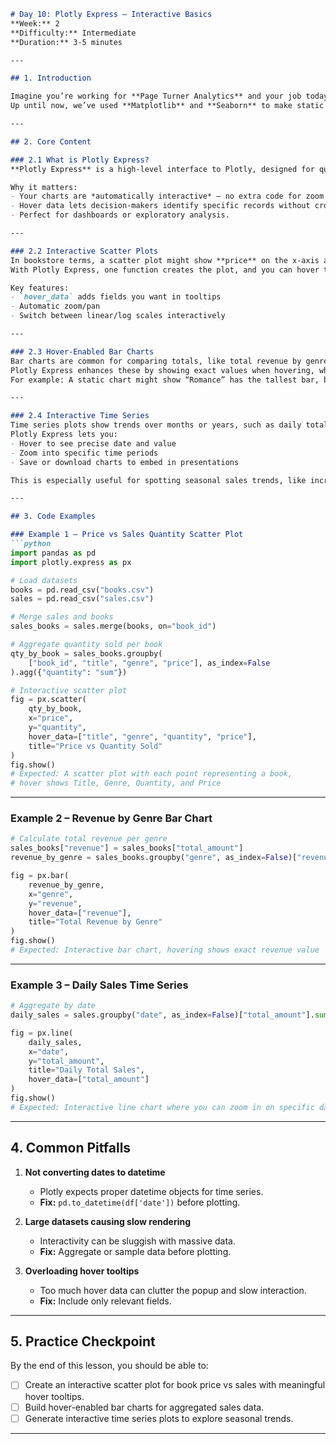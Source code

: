 ```markdown
# Day 10: Plotly Express – Interactive Basics  
**Week:** 2  
**Difficulty:** Intermediate  
**Duration:** 3-5 minutes  

---

## 1. Introduction

Imagine you’re working for **Page Turner Analytics** and your job today is to help the sales team quickly explore which book genres generate the most revenue, how prices relate to sales volume, and spot seasonal trends.  
Up until now, we’ve used **Matplotlib** and **Seaborn** to make static charts. Those are great for reports, but what if your stakeholders want to hover over a bar to see *exactly* which book it represents, or zoom in on a specific time frame? Today, we’ll step into **Plotly Express** — a tool for creating interactive charts with minimal code. You’ll learn to make scatter plots, hover-enabled bar charts, and time series visualizations that let you *explore* rather than just *look*.

---

## 2. Core Content

### 2.1 What is Plotly Express?
**Plotly Express** is a high-level interface to Plotly, designed for quick, concise interactive visualizations. Think of it as “Seaborn for interactivity”: one function call can create a fully interactive chart with zoom, pan, and hover tooltips.  

Why it matters:
- Your charts are *automatically interactive* — no extra code for zoom or tooltips.
- Hover data lets decision-makers identify specific records without cross-referencing tables.
- Perfect for dashboards or exploratory analysis.

---

### 2.2 Interactive Scatter Plots
In bookstore terms, a scatter plot might show **price** on the x-axis and **sales quantity** on the y-axis. This lets you see if cheaper books sell more copies.  
With Plotly Express, one function creates the plot, and you can hover to see *title*, *genre*, and *sales figures* for individual points.

Key features:
- `hover_data` adds fields you want in tooltips
- Automatic zoom/pan
- Switch between linear/log scales interactively

---

### 2.3 Hover-Enabled Bar Charts
Bar charts are common for comparing totals, like total revenue by genre.  
Plotly Express enhances these by showing exact values when hovering, which is invaluable for quick decision-making.  
For example: A static chart might show “Romance” has the tallest bar, but with hover tooltips, you can see it made **$27,845** exactly without pulling up a calculator.

---

### 2.4 Interactive Time Series
Time series plots show trends over months or years, such as daily total sales.  
Plotly Express lets you:
- Hover to see precise date and value
- Zoom into specific time periods
- Save or download charts to embed in presentations

This is especially useful for spotting seasonal sales trends, like increased romance book sales every February, without manually filtering datasets.

---

## 3. Code Examples

### Example 1 – Price vs Sales Quantity Scatter Plot
```python
import pandas as pd
import plotly.express as px

# Load datasets
books = pd.read_csv("books.csv")
sales = pd.read_csv("sales.csv")

# Merge sales and books
sales_books = sales.merge(books, on="book_id")

# Aggregate quantity sold per book
qty_by_book = sales_books.groupby(
    ["book_id", "title", "genre", "price"], as_index=False
).agg({"quantity": "sum"})

# Interactive scatter plot
fig = px.scatter(
    qty_by_book,
    x="price",
    y="quantity",
    hover_data=["title", "genre", "quantity", "price"],
    title="Price vs Quantity Sold"
)
fig.show()
# Expected: A scatter plot with each point representing a book,
# hover shows Title, Genre, Quantity, and Price
```

---

### Example 2 – Revenue by Genre Bar Chart
```python
# Calculate total revenue per genre
sales_books["revenue"] = sales_books["total_amount"]
revenue_by_genre = sales_books.groupby("genre", as_index=False)["revenue"].sum()

fig = px.bar(
    revenue_by_genre,
    x="genre",
    y="revenue",
    hover_data=["revenue"],
    title="Total Revenue by Genre"
)
fig.show()
# Expected: Interactive bar chart, hovering shows exact revenue value
```

---

### Example 3 – Daily Sales Time Series
```python
# Aggregate by date
daily_sales = sales.groupby("date", as_index=False)["total_amount"].sum()

fig = px.line(
    daily_sales,
    x="date",
    y="total_amount",
    title="Daily Total Sales",
    hover_data=["total_amount"]
)
fig.show()
# Expected: Interactive line chart where you can zoom in on specific dates
```

---

## 4. Common Pitfalls

1. **Not converting dates to datetime**  
   - Plotly expects proper datetime objects for time series.  
   - **Fix:** `pd.to_datetime(df['date'])` before plotting.

2. **Large datasets causing slow rendering**  
   - Interactivity can be sluggish with massive data.  
   - **Fix:** Aggregate or sample data before plotting.

3. **Overloading hover tooltips**  
   - Too much hover data can clutter the popup and slow interaction.  
   - **Fix:** Include only relevant fields.

---

## 5. Practice Checkpoint

By the end of this lesson, you should be able to:
- [ ] Create an interactive scatter plot for book price vs sales with meaningful hover tooltips.
- [ ] Build hover-enabled bar charts for aggregated sales data.
- [ ] Generate interactive time series plots to explore seasonal trends.

---
```
